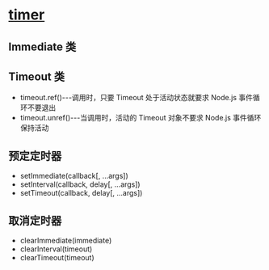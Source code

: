 # [timer](http://nodejs.cn/api/timers.html)

## Immediate 类

## Timeout 类
- timeout.ref()---调用时，只要 Timeout 处于活动状态就要求 Node.js 事件循环不要退出
- timeout.unref()---当调用时，活动的 Timeout 对象不要求 Node.js 事件循环保持活动

## 预定定时器
- setImmediate(callback[, ...args])
- setInterval(callback, delay[, ...args])
- setTimeout(callback, delay[, ...args])
## 取消定时器
- clearImmediate(immediate)
- clearInterval(timeout)
- clearTimeout(timeout)
